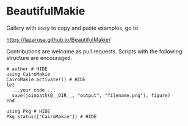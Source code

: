 # BeautifulMakie
Gallery with easy to copy and paste examples, go to

https://lazarusa.github.io/BeautifulMakie/

Contributions are welcome as pull requests. Scripts with the following structure are encouraged.
```
# author # HIDE
using CairoMakie
CairoMakie.activate!() # HIDE
let
  ...your code ...
  save(joinpath(@__DIR__, "output", "filename.png"), figure)
end

using Pkg # HIDE
Pkg.status(["CairoMakie"]) # HIDE
```
